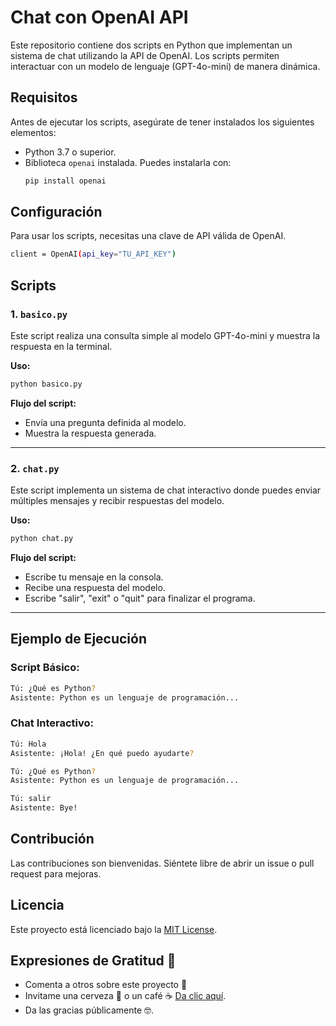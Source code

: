 # Chat con OpenAI API

Este repositorio contiene dos scripts en Python que implementan un sistema de chat utilizando la API de OpenAI. Los scripts permiten interactuar con un modelo de lenguaje (GPT-4o-mini) de manera dinámica.

## Requisitos

Antes de ejecutar los scripts, asegúrate de tener instalados los siguientes elementos:

- Python 3.7 o superior.
- Biblioteca `openai` instalada. Puedes instalarla con:
  ```bash
  pip install openai
  ```

## Configuración

Para usar los scripts, necesitas una clave de API válida de OpenAI. 

```bash
client = OpenAI(api_key="TU_API_KEY")
```

## Scripts

### 1. **`basico.py`**

Este script realiza una consulta simple al modelo GPT-4o-mini y muestra la respuesta en la terminal.

**Uso:**
```bash
python basico.py
```

**Flujo del script:**
- Envía una pregunta definida al modelo.
- Muestra la respuesta generada.

---

### 2. **`chat.py`**

Este script implementa un sistema de chat interactivo donde puedes enviar múltiples mensajes y recibir respuestas del modelo.

**Uso:**
```bash
python chat.py
```

**Flujo del script:**
- Escribe tu mensaje en la consola.
- Recibe una respuesta del modelo.
- Escribe "salir", "exit" o "quit" para finalizar el programa.

---

## Ejemplo de Ejecución

### Script Básico:
```bash
Tú: ¿Qué es Python?
Asistente: Python es un lenguaje de programación...
```

### Chat Interactivo:
```bash
Tú: Hola
Asistente: ¡Hola! ¿En qué puedo ayudarte?

Tú: ¿Qué es Python?
Asistente: Python es un lenguaje de programación...

Tú: salir
Asistente: Bye!
```

## Contribución

Las contribuciones son bienvenidas. Siéntete libre de abrir un issue o pull request para mejoras.

## Licencia

Este proyecto está licenciado bajo la [MIT License](LICENSE).

## Expresiones de Gratitud 🎁

- Comenta a otros sobre este proyecto 📢
- Invitame una cerveza 🍺 o un café ☕ [Da clic aquí](https://www.paypal.com/paypalme/markorobles?locale.x=es_XC.).
- Da las gracias públicamente 🤓.
